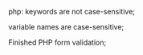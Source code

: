 php: keywords are not case-sensitive;

variable names are case-sensitive;

Finished PHP form validation;
